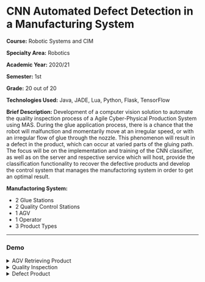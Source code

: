 # CNN Automated Defect Detection in a Manufacturing System

**Course:** Robotic Systems and CIM

**Specialty Area:** Robotics

**Academic Year:** 2020/21

**Semester:** 1st

**Grade:** 20 out of 20

**Technologies Used:** Java, JADE, Lua, Python, Flask, TensorFlow

**Brief Description:** Development of a computer vision solution to automate the quality inspection process of a Agile Cyber-Physical Production System using MAS. During the glue application process, there is a chance that the robot will malfunction and momentarily move at an irregular speed, or with an irregular flow of glue through the nozzle. This phenomenon will result in a defect in the product, which can occur at varied parts of the gluing path. The focus will be on the implementation and training of the CNN classifier, as well as on the server and respective service which will host, provide the classification functionality to recover the defective products and develop the control system that manages the manufactoring system in order to get an optimal result.

**Manufactoring System:**
- 2 Glue Stations
- 2 Quality Control Stations
- 1 AGV
- 1 Operator
- 3 Product Types


---

### Demo

<details>
 <summary>AGV Retrieving Product</summary>

![AGVRetrievingProduct](https://user-images.githubusercontent.com/46992334/193138762-8c831039-292f-42e8-94f3-d2f340b009e9.jpg)

</details>

<details>
 <summary>Quality Inspection</summary>

![QualityInspection](https://user-images.githubusercontent.com/46992334/193138745-8fcd6b99-67b6-4dd1-8215-4e9ca36cef56.jpg)

</details>

<details>
 <summary>Defect Product</summary>

![DefectProduct](https://user-images.githubusercontent.com/46992334/193138758-a81261c4-96f1-47a5-b88c-b40f319cf429.jpg)

</details>
